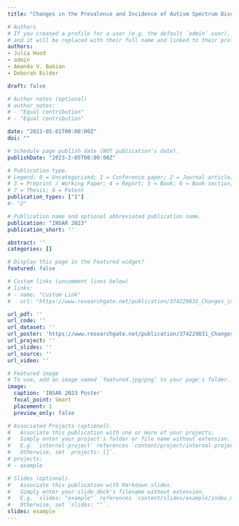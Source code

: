 ```yaml
---
title: "Changes in the Prevalence and Incidence of Autism Spectrum Disorder in Two Birth Cohorts in Utah, USA"

# Authors
# If you created a profile for a user (e.g. the default `admin` user), write the username (folder name) here 
# and it will be replaced with their full name and linked to their profile.
authors:
- Julia Hood
- admin
- Amanda V. Bakian
- Deborah Bilder

draft: false

# Author notes (optional)
# author_notes:
# - "Equal contribution"
# - "Equal contribution"

date: "2023-05-01T00:00:00Z"
doi: ""

# Schedule page publish date (NOT publication's date).
publishDate: "2023-2-05T00:00:00Z"

# Publication type.
# Legend: 0 = Uncategorized; 1 = Conference paper; 2 = Journal article;
# 3 = Preprint / Working Paper; 4 = Report; 5 = Book; 6 = Book section;
# 7 = Thesis; 8 = Patent
publication_types: ["1"]
#- "2"

# Publication name and optional abbreviated publication name.
publication: "INSAR 2023"
publication_short: ''

abstract: ''
categories: []

# Display this page in the Featured widget?
featured: false

# Custom links (uncomment lines below)
# links:
# - name: "Custom Link"
#   url: "https://www.researchgate.net/publication/374229831_Changes_in_the_Prevalence_and_Incidence_of_Autism_Spectrum_Disorder_Across_Multiple_Birth_Cohorts_in_Utah_USA"

url_pdf: ''
url_code: ''
url_dataset: ''
url_poster: 'https://www.researchgate.net/publication/374229831_Changes_in_the_Prevalence_and_Incidence_of_Autism_Spectrum_Disorder_Across_Multiple_Birth_Cohorts_in_Utah_USA'
url_project: ''
url_slides: ''
url_source: ''
url_video: ''

# Featured image
# To use, add an image named `featured.jpg/png` to your page's folder. 
image:
  caption: 'INSAR 2023 Poster'
  focal_point: Smart
  placement: 1
  preview_only: false

# Associated Projects (optional).
#   Associate this publication with one or more of your projects.
#   Simply enter your project's folder or file name without extension.
#   E.g. `internal-project` references `content/project/internal-project/index.md`.
#   Otherwise, set `projects: []`.
# projects:
# - example

# Slides (optional).
#   Associate this publication with Markdown slides.
#   Simply enter your slide deck's filename without extension.
#   E.g. `slides: "example"` references `content/slides/example/index.md`.
#   Otherwise, set `slides: ""`.
slides: example
---
```

